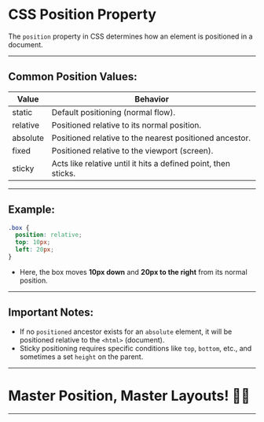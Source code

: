 # CSS Position Property

The `position` property in CSS determines how an element is positioned in a document.

---

## Common Position Values:

| Value    | Behavior                                                       |
| -------- | -------------------------------------------------------------- |
| static   | Default positioning (normal flow).                             |
| relative | Positioned relative to its normal position.                    |
| absolute | Positioned relative to the nearest positioned ancestor.        |
| fixed    | Positioned relative to the viewport (screen).                  |
| sticky   | Acts like relative until it hits a defined point, then sticks. |

---

## Example:

```css
.box {
  position: relative;
  top: 10px;
  left: 20px;
}
```

- Here, the box moves **10px down** and **20px to the right** from its normal position.

---

## Important Notes:

- If no `positioned` ancestor exists for an `absolute` element, it will be positioned relative to the `<html>` (document).
- Sticky positioning requires specific conditions like `top`, `bottom`, etc., and sometimes a set `height` on the parent.

---

# Master Position, Master Layouts! 📐🚀

---
